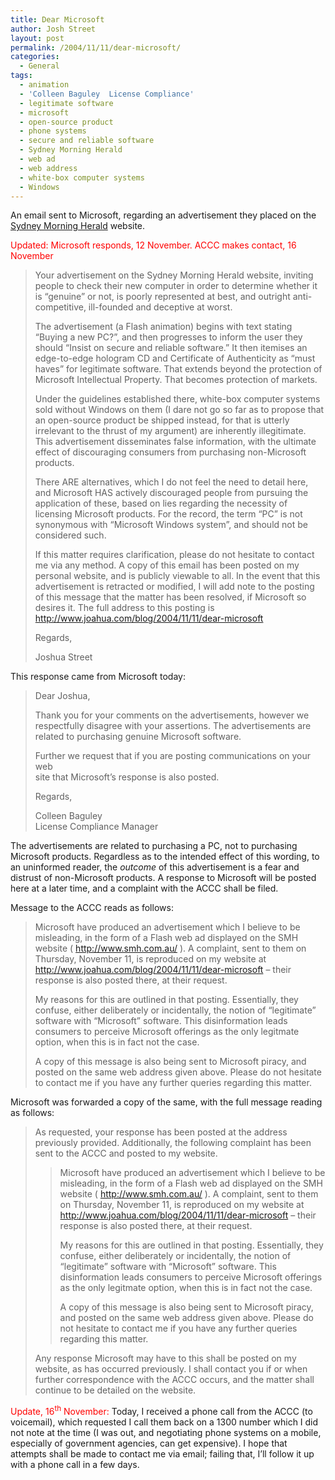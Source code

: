 ```yaml
---
title: Dear Microsoft
author: Josh Street
layout: post
permalink: /2004/11/11/dear-microsoft/
categories:
  - General
tags:
  - animation
  - 'Colleen Baguley  License Compliance'
  - legitimate software
  - microsoft
  - open-source product
  - phone systems
  - secure and reliable software
  - Sydney Morning Herald
  - web ad
  - web address
  - white-box computer systems
  - Windows
---
```

An email sent to Microsoft, regarding an advertisement they placed on the [Sydney Morning Herald][1] website.

<span style="color:red;">Updated: Microsoft responds, 12 November. ACCC makes contact, 16 November</span><!--more-->

> Your advertisement on the Sydney Morning Herald website, inviting people to check their new computer in order to determine whether it is &#8220;genuine&#8221; or not, is poorly represented at best, and outright anti-competitive, ill-founded and deceptive at worst.
> 
> The advertisement (a Flash animation) begins with text stating &#8220;Buying a new PC?&#8221;, and then progresses to inform the user they should &#8220;Insist on secure and reliable software.&#8221; It then itemises an edge-to-edge hologram CD and Certificate of Authenticity as &#8220;must haves&#8221; for legitimate software. That extends beyond the protection of Microsoft Intellectual Property. That becomes protection of markets.
> 
> Under the guidelines established there, white-box computer systems sold without Windows on them (I dare not go so far as to propose that an open-source product be shipped instead, for that is utterly irrelevant to the thrust of my argument) are inherently illegitimate. This advertisement disseminates false information, with the ultimate effect of discouraging consumers from purchasing non-Microsoft products.
> 
> There ARE alternatives, which I do not feel the need to detail here, and Microsoft HAS actively discouraged people from pursuing the application of these, based on lies regarding the necessity of licensing Microsoft products. For the record, the term &#8220;PC&#8221; is not synonymous with &#8220;Microsoft Windows system&#8221;, and should not be considered such.
> 
> If this matter requires clarification, please do not hesitate to contact me via any method. A copy of this email has been posted on my personal website, and is publicly viewable to all. In the event that this advertisement is retracted or modified, I will add note to the posting of this message that the matter has been resolved, if Microsoft so desires it. The full address to this posting is <http://www.joahua.com/blog/2004/11/11/dear-microsoft>
> 
> Regards,
> 
> Joshua Street

This response came from Microsoft today:

> Dear Joshua,
> 
> Thank you for your comments on the advertisements, however we  
> respectfully disagree with your assertions. The advertisements are  
> related to purchasing genuine Microsoft software.
> 
> Further we request that if you are posting communications on your web  
> site that Microsoft&#8217;s response is also posted.
> 
> Regards,
> 
> Colleen Baguley  
> License Compliance Manager

The advertisements are related to purchasing a PC, not to purchasing Microsoft products. Regardless as to the intended effect of this wording, to an uninformed reader, the *outcome* of this advertisement is a fear and distrust of non-Microsoft products. A response to Microsoft will be posted here at a later time, and a complaint with the ACCC shall be filed.

Message to the ACCC reads as follows:

> Microsoft have produced an advertisement which I believe to be misleading, in the form of a Flash web ad displayed on the SMH website ( http://www.smh.com.au/ ). A complaint, sent to them on Thursday, November 11, is reproduced on my website at http://www.joahua.com/blog/2004/11/11/dear-microsoft &#8211; their response is also posted there, at their request.
> 
> My reasons for this are outlined in that posting. Essentially, they confuse, either deliberately or incidentally, the notion of &#8220;legitimate&#8221; software with &#8220;Microsoft&#8221; software. This disinformation leads consumers to perceive Microsoft offerings as the only legitmate option, when this is in fact not the case.
> 
> A copy of this message is also being sent to Microsoft piracy, and posted on the same web address given above. Please do not hesitate to contact me if you have any further queries regarding this matter.

Microsoft was forwarded a copy of the same, with the full message reading as follows:

> As requested, your response has been posted at the address previously provided. Additionally, the following complaint has been sent to the ACCC and posted to my website.
> 
> > Microsoft have produced an advertisement which I believe to be misleading, in the form of a Flash web ad displayed on the SMH website ( http://www.smh.com.au/ ). A complaint, sent to them on Thursday, November 11, is reproduced on my website at http://www.joahua.com/blog/2004/11/11/dear-microsoft &#8211; their response is also posted there, at their request.  
> >  
> > My reasons for this are outlined in that posting. Essentially, they confuse, either deliberately or incidentally, the notion of &#8220;legitimate&#8221; software with &#8220;Microsoft&#8221; software. This disinformation leads consumers to perceive Microsoft offerings as the only legitmate option, when this is in fact not the case.  
> >  
> > A copy of this message is also being sent to Microsoft piracy, and posted on the same web address given above. Please do not hesitate to contact me if you have any further queries regarding this matter.
> 
> Any response Microsoft may have to this shall be posted on my website, as has occurred previously. I shall contact you if or when further correspondence with the ACCC occurs, and the matter shall continue to be detailed on the website.

<span style="color:red;">Update, 16<sup>th</sup> November:</span> Today, I received a phone call from the ACCC (to voicemail), which requested I call them back on a 1300 number which I did not note at the time (I was out, and negotiating phone systems on a mobile, especially of government agencies, can get expensive). I hope that attempts shall be made to contact me via email; failing that, I&#8217;ll follow it up with a phone call in a few days.

 [1]: http://www.smh.com.au/